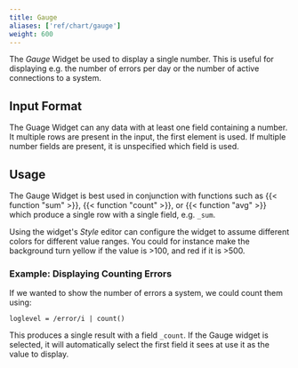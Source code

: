 ```yaml
---
title: Gauge
aliases: ['ref/chart/gauge']
weight: 600
---
```


The _Gauge_ Widget be used to display a single number. This is useful for displaying
e.g. the number of errors per day or the number of active connections to a system.

## Input Format

The Guage Widget can any data with at least one field containing a number.
It multiple rows are present in the input, the first element is used.
If multiple number fields are present, it is unspecified which field is used.

## Usage

The Gauge Widget is best used in conjunction with functions such as {{< function "sum" >}}, {{< function "count" >}},
or {{< function "avg" >}} which produce a single row with a single field, e.g. `_sum`.

Using the widget's _Style_ editor can configure the widget to assume different
colors for different value ranges.
You could for instance make the background turn yellow if the value is >100,
and red if it is >500.

### Example: Displaying Counting Errors

If we wanted to show the number of errors a system, we could count them using:

```humio
loglevel = /error/i | count()
```

This produces a single result with a field `_count`. If the Gauge widget is
selected, it will automatically select the first field it sees at use it as
the value to display.
